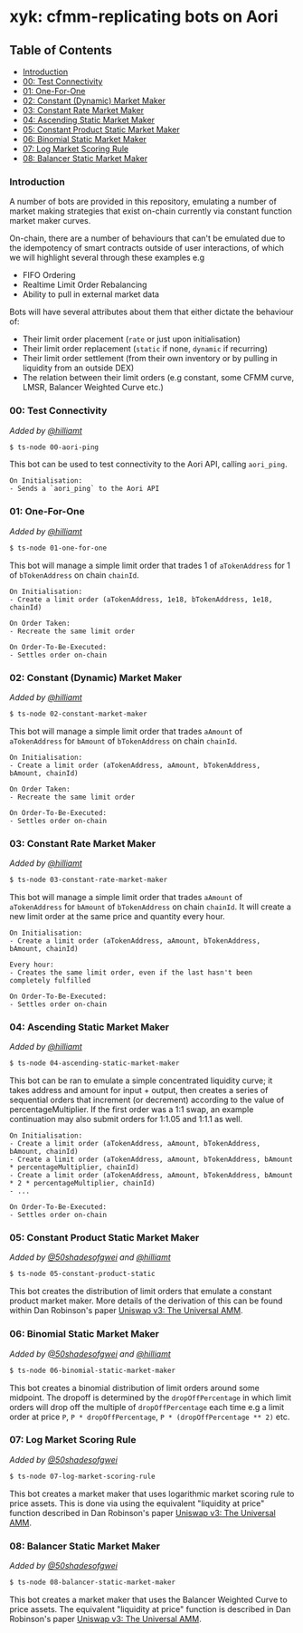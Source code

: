# xyk: cfmm-replicating bots on Aori

## Table of Contents
- [Introduction](#introduction)
- [00: Test Connectivity](#00-test-connectivity)
- [01: One-For-One](#01-one-for-one)
- [02: Constant (Dynamic) Market Maker](#02-constant-dynamic-market-maker)
- [03: Constant Rate Market Maker](#03-constant-rate-market-maker)
- [04: Ascending Static Market Maker](#04-ascending-static-market-maker)
- [05: Constant Product Static Market Maker](#05-constant-product-static-market-maker)
- [06: Binomial Static Market Maker](#06-binomial-static-market-maker)
- [07: Log Market Scoring Rule](#07-log-market-scoring-rule)
- [08: Balancer Static Market Maker](#08-balancer-static-market-maker)


### Introduction

A number of bots are provided in this repository, emulating a number of market making strategies that exist on-chain currently via constant function market maker curves.

On-chain, there are a number of behaviours that can't be emulated due to the idempotency of smart contracts outside of user interactions, of which we will highlight several through these examples e.g
- FIFO Ordering
- Realtime Limit Order Rebalancing
- Ability to pull in external market data

Bots will have several attributes about them that either dictate the behaviour of:
- Their limit order placement (`rate` or just upon initialisation)
- Their limit order replacement (`static` if none, `dynamic` if recurring)
- Their limit order settlement (from their own inventory or by pulling in liquidity from an outside DEX)
- The relation between their limit orders (e.g constant, some CFMM curve, LMSR, Balancer Weighted Curve etc.)

### 00: Test Connectivity
_Added by [@hilliamt](https://github.com/hilliamt)_

```bash
$ ts-node 00-aori-ping
```

This bot can be used to test connectivity to the Aori API, calling `aori_ping`.

```
On Initialisation:
- Sends a `aori_ping` to the Aori API
```


### 01: One-For-One
_Added by [@hilliamt](https://github.com/hilliamt)_

```bash
$ ts-node 01-one-for-one
```

This bot will manage a simple limit order that trades 1 of `aTokenAddress` for 1 of `bTokenAddress` on chain `chainId`.

```
On Initialisation:
- Create a limit order (aTokenAddress, 1e18, bTokenAddress, 1e18, chainId)

On Order Taken:
- Recreate the same limit order

On Order-To-Be-Executed:
- Settles order on-chain
```

### 02: Constant (Dynamic) Market Maker
_Added by [@hilliamt](https://github.com/hilliamt)_

```bash
$ ts-node 02-constant-market-maker
```

This bot will manage a simple limit order that trades `aAmount` of `aTokenAddress` for `bAmount` of `bTokenAddress` on chain `chainId`.

```
On Initialisation:
- Create a limit order (aTokenAddress, aAmount, bTokenAddress, bAmount, chainId)

On Order Taken:
- Recreate the same limit order

On Order-To-Be-Executed:
- Settles order on-chain
```

### 03: Constant Rate Market Maker
_Added by [@hilliamt](https://github.com/hilliamt)_

```bash
$ ts-node 03-constant-rate-market-maker
```

This bot will manage a simple limit order that trades `aAmount` of `aTokenAddress` for `bAmount` of `bTokenAddress` on chain `chainId`. It will create a new limit order at the same price and quantity every hour.
```
On Initialisation:
- Create a limit order (aTokenAddress, aAmount, bTokenAddress, bAmount, chainId)

Every hour:
- Creates the same limit order, even if the last hasn't been completely fulfilled

On Order-To-Be-Executed:
- Settles order on-chain
```

### 04: Ascending Static Market Maker
_Added by [@hilliamt](https://github.com/hilliamt)_

```bash
$ ts-node 04-ascending-static-market-maker
```

This bot can be ran to emulate a simple concentrated liquidity curve; it takes address and amount for input + output, then creates a series of sequential orders that increment (or decrement) according to the value of percentageMultiplier. If the first order was a 1:1 swap, an example continuation may also submit orders for 1:1.05 and 1:1.1 as well.

```
On Initialisation:
- Create a limit order (aTokenAddress, aAmount, bTokenAddress, bAmount, chainId)
- Create a limit order (aTokenAddress, aAmount, bTokenAddress, bAmount * percentageMultiplier, chainId)
- Create a limit order (aTokenAddress, aAmount, bTokenAddress, bAmount * 2 * percentageMultiplier, chainId)
- ...

On Order-To-Be-Executed:
- Settles order on-chain
```

### 05: Constant Product Static Market Maker
_Added by [@50shadesofgwei](https://github.com/50shadesofgwei) and [@hilliamt](https://github.com/hilliamt)_

```bash
$ ts-node 05-constant-product-static
```

This bot creates the distribution of limit orders that emulate a constant product market maker. More details of the derivation of this can be found within Dan Robinson's paper [Uniswap v3: The Universal AMM](https://www.paradigm.xyz/2021/06/uniswap-v3-the-universal-amm).

### 06: Binomial Static Market Maker
_Added by [@50shadesofgwei](https://github.com/50shadesofgwei) and [@hilliamt](https://github.com/hilliamt)_

```bash
$ ts-node 06-binomial-static-market-maker
```

This bot creates a binomial distribution of limit orders around some midpoint. The dropoff is determined by the `dropOffPercentage` in which limit orders will drop off the multiple of `dropOffPercentage` each time e.g a limit order at price `P`, `P * dropOffPercentage`, `P * (dropOffPercentage ** 2)` etc.

### 07: Log Market Scoring Rule
_Added by [@50shadesofgwei](https://github.com/50shadesofgwei)_

```bash
$ ts-node 07-log-market-scoring-rule
```

This bot creates a market maker that uses logarithmic market scoring rule to price assets. This is done via using the equivalent "liquidity at price" function described in Dan Robinson's paper [Uniswap v3: The Universal AMM](https://www.paradigm.xyz/2021/06/uniswap-v3-the-universal-amm).

### 08: Balancer Static Market Maker
_Added by [@50shadesofgwei](https://github.com/50shadesofgwei)_

```bash
$ ts-node 08-balancer-static-market-maker
```

This bot creates a market maker that uses the Balancer Weighted Curve to price assets. The equivalent "liquidity at price" function is described in Dan Robinson's paper [Uniswap v3: The Universal AMM](https://www.paradigm.xyz/2021/06/uniswap-v3-the-universal-amm).